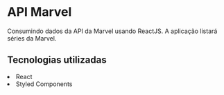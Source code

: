 # API Marvel

Consumindo dados da API da Marvel usando ReactJS. A aplicação listará séries da Marvel. 

## Tecnologias utilizadas

<li>React</li>
<li>Styled Components</li>


